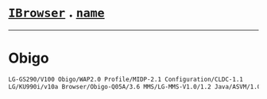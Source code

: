 # [`IBrowser`](/api/main/get-browser.md) . [`name`](../name.md)
---
# Obigo

```sh
LG-GS290/V100 Obigo/WAP2.0 Profile/MIDP-2.1 Configuration/CLDC-1.1
LG/KU990i/v10a Browser/Obigo-Q05A/3.6 MMS/LG-MMS-V1.0/1.2 Java/ASVM/1.0 Profile/MIDP-2.0 Configuration/CLDC-1.1
```